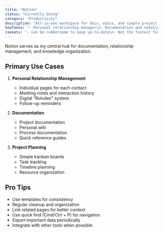 ```yaml
---
title: "Notion"
status: "Currently Using"
category: "Productivity"
description: "All-in-one workspace for docs, wikis, and simple project management"
howToUse: "- Personal relationship manager\n- Documentation and notes\n- Project planning and tracking\n- Knowledge base"
caveats: "- Can be cumbersome to keep up-to-date\n- Not the fastest for capturing ephemeral notes"
---
```


Notion serves as my central hub for documentation, relationship management, and knowledge organization.

## Primary Use Cases

1. **Personal Relationship Management**
   - Individual pages for each contact
   - Meeting notes and interaction history
   - Digital "Rolodex" system
   - Follow-up reminders

2. **Documentation**
   - Project documentation
   - Personal wiki
   - Process documentation
   - Quick reference guides

3. **Project Planning**
   - Simple kanban boards
   - Task tracking
   - Timeline planning
   - Resource organization

## Pro Tips

- Use templates for consistency
- Regular cleanup and organization
- Link related pages for better context
- Use quick find (Cmd/Ctrl + P) for navigation
- Export important data periodically
- Integrate with other tools when possible 